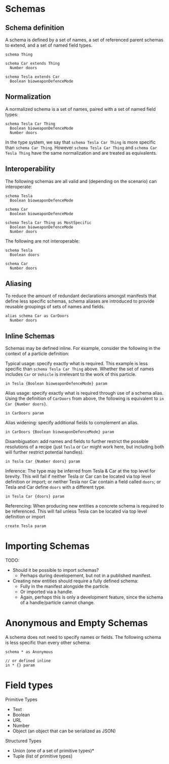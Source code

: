 # Schemas

## Schema definition

A schema is defined by a set of names, a set of referenced parent schemas to extend, and a set of named field types.

```
schema Thing

schema Car extends Thing
  Number doors

schema Tesla extends Car
  Boolean bioweaponDefenceMode
```

## Normalization

A normalized schema is a set of names, paired with a set of named field types:

```
schema Tesla Car Thing
  Boolean bioweaponDefenceMode
  Number doors
```

In the type system, we say that `schema Tesla Car Thing` is more specific than `schema Car Thing`. However `schema Tesla Car Thing` and `schema Car Tesla Thing` have the same normalization and are treated as equivalents.

## Interoperability

The following schemas are all valid and (depending on the scenario) can interoperate:

```
schema Tesla
  Boolean bioweaponDefenceMode

schema Car
  Boolean bioweaponDefenceMode

schema Tesla Car Thing as MostSpecific
  Boolean bioweaponDefenceMode
  Number doors
```

The following are not interoperable:

```
schema Tesla
  Boolean doors

schema Car
  Number doors
```

## Aliasing

To reduce the amount of redundant declarations amongst manifests that define less specific schemas, schema aliases are introduced to provide reusable groupings of sets of names and fields. 

```
alias schema Car as CarDoors
  Number doors
```

## Inline Schemas

Schemas may be defined inline. For example, consider the following in the context of a particle definition:

Typical usage: specify exactly what is required. This example is less specific than `schema Tesla Car Thing` above. Whether the set of names includes `Car` or `Vehicle` is irrelevant to the work of this particle.

```
in Tesla {Boolean bioweaponDefenceMode} param
```

Alias usage: specify exactly what is required through use of a schema alias. Using the definition of `CarDoors` from above, the following is equivalent to `in Car {Number doors}`.

```
in CarDoors param
```

Alias widening: specify additional fields to complement an alias.

```
in CarDoors {Boolean bioweaponDefenceMode} param
```

Disambiguation: add names and fields to further restrict the possible resolutions of a recipe (just `Tesla` or `Car` might work here, but including both will further restrict potential handles).

```
in Tesla Car {Number doors} param
```

Inference: The type may be inferred from Tesla & Car at the top level for brevity. This will fail if neither Tesla or Car can be located via top level definition or import; or neither Tesla nor Car contain a field called `doors`; or Tesla and Car define `doors` with a different type.

```
in Tesla Car {doors} param
```

Referencing: When producing new entities a concrete schema is required to be referenced. This will fail unless Tesla can be located via top level definition or import

```
create Tesla param
```

# Importing Schemas

TODO:
* Should it be possible to import schemas?
  * Perhaps during developement, but not in a published manifest.
* Creating new entities should require a fully defined schema:
  * Fully in the manifest alongside the particle.
  * Or imported via a handle.
   * Again, perhaps this is only a development feature, since the schema of a handle/particle cannot change.

# Anonymous and Empty Schemas

A schema does not need to specify names or fields. The following schema is less specific than every other schema:

```
schema * as Anonymous

// or defined inline
in * {} param
```

# Field types

Primitive Types
* Text
* Boolean
* URL
* Number
* Object (an object that can be serialized as JSON)

Structured Types
* Union (one of a set of primitive types)*
* Tuple (list of primitive types)

